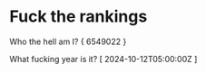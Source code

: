 # Fuck the rankings

Who the hell am I?
{ 6549022 }

What fucking year is it?
[ 2024-10-12T05:00:00Z ]
